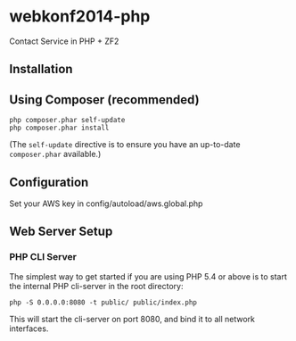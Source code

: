 webkonf2014-php
===============

Contact Service in PHP + ZF2


Installation
------------

Using Composer (recommended)
----------------------------

    php composer.phar self-update
    php composer.phar install

(The `self-update` directive is to ensure you have an up-to-date `composer.phar`
available.)

Configuration
------------

Set your AWS key in config/autoload/aws.global.php

Web Server Setup
----------------

### PHP CLI Server

The simplest way to get started if you are using PHP 5.4 or above is to start the internal PHP cli-server in the root directory:

    php -S 0.0.0.0:8080 -t public/ public/index.php

This will start the cli-server on port 8080, and bind it to all network
interfaces.

